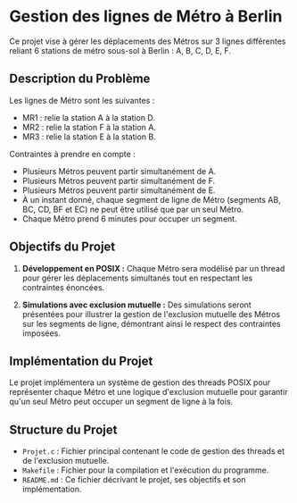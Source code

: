 # Gestion des lignes de Métro à Berlin

Ce projet vise à gérer les déplacements des Métros sur 3 lignes différentes reliant 6 stations de métro sous-sol à Berlin : A, B, C, D, E, F.

## Description du Problème

Les lignes de Métro sont les suivantes :
- MR1 : relie la station A à la station D.
- MR2 : relie la station F à la station A.
- MR3 : relie la station E à la station B.

Contraintes à prendre en compte :
- Plusieurs Métros peuvent partir simultanément de A.
- Plusieurs Métros peuvent partir simultanément de F.
- Plusieurs Métros peuvent partir simultanément de E.
- À un instant donné, chaque segment de ligne de Métro (segments AB, BC, CD, BF et EC) ne peut être utilisé que par un seul Métro.
- Chaque Métro prend 6 minutes pour occuper un segment.

## Objectifs du Projet

1. **Développement en POSIX :** Chaque Métro sera modélisé par un thread pour gérer les déplacements simultanés tout en respectant les contraintes énoncées.

2. **Simulations avec exclusion mutuelle :** Des simulations seront présentées pour illustrer la gestion de l'exclusion mutuelle des Métros sur les segments de ligne, démontrant ainsi le respect des contraintes imposées.

## Implémentation du Projet

Le projet implémentera un système de gestion des threads POSIX pour représenter chaque Métro et une logique d'exclusion mutuelle pour garantir qu'un seul Métro peut occuper un segment de ligne à la fois.

## Structure du Projet

- `Projet.c` : Fichier principal contenant le code de gestion des threads et de l'exclusion mutuelle.
- `Makefile` : Fichier pour la compilation et l'exécution du programme.
- `README.md` : Ce fichier décrivant le projet, ses objectifs et son implémentation.
